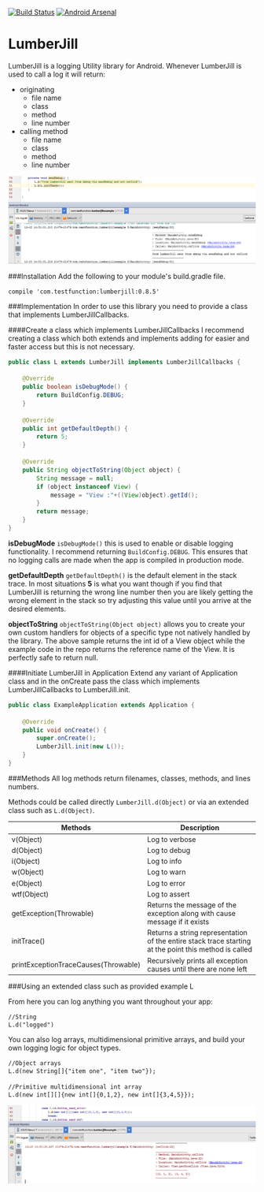 [![Build Status](https://travis-ci.org/lodlock/LumberJill.svg?branch=master)](https://travis-ci.org/lodlock/LumberJill) [![Android Arsenal](https://img.shields.io/badge/Android%20Arsenal-LumberJill-green.svg?style=true)](https://android-arsenal.com/details/1/3122)

# LumberJill

LumberJill is a logging Utility library for Android. Whenever LumberJill is used to call a log it will return:

* originating 
  * file name
  * class
  * method
  * line number
* calling method
  * file name
  * class
  * method
  * line number
  
![](https://github.com/lodlock/LumberJill/blob/master/images/lumberjill_debug_from_method.png "LumberJill debug from method")  

###Installation
Add the following to your module's build.gradle file.
```
compile 'com.testfunction:lumberjill:0.8.5'
```
  

###Implementation
In order to use this library you need to provide a class that implements LumberJillCallbacks. 

####Create a class which implements LumberJillCallbacks
I recommend creating a class which both extends and implements adding for easier and faster access but this is not necessary.

```java
public class L extends LumberJill implements LumberJillCallbacks {

    @Override
    public boolean isDebugMode() {
        return BuildConfig.DEBUG;
    }

    @Override
    public int getDefaultDepth() {
        return 5;
    }

    @Override
    public String objectToString(Object object) {
        String message = null;
        if (object instanceof View) {
            message = "View :"+((View)object).getId();
        }
        return message;
    }
}
```

**isDebugMode**
`isDebugMode()` this is used to enable or disable logging functionality. I recommend returning `BuildConfig.DEBUG`. 
This ensures that no logging calls are made when the app is compiled in production mode.

**getDefaultDepth**
`getDefaultDepth()` is the default element in the stack trace. 
In most situations **5** is what you want though if you find that LumberJill is returning the wrong line number then you are likely getting the wrong element
 in the stack so try adjusting this value until you arrive at the desired elements.

**objectToString**
`objectToString(Object object)` allows you to create your own custom handlers for objects of a specific type not natively handled  by the library. The above sample
returns the int id of a View object while the example code in the repo returns the reference name of the View. It is perfectly safe to return null. 

####Initiate LumberJill in Application
Extend any variant of Application class and in the onCreate pass the class which implements LumberJillCallbacks to LumberJill.init.

```java
public class ExampleApplication extends Application {

    @Override
    public void onCreate() {
        super.onCreate();
        LumberJill.init(new L());
    }
}
```
  
###Methods
All log methods return filenames, classes, methods, and lines numbers.

Methods could be called directly `LumberJill.d(Object)` or via an extended class such as `L.d(Object)`.
 
Methods | Description
------ | ------------
v(Object) | Log to verbose 
d(Object) | Log to debug
i(Object) | Log to info
w(Object) | Log to warn
e(Object) | Log to error
wtf(Object) | Log to assert
getException(Throwable) | Returns the message of the exception along with cause message if it exists
initTrace() | Returns a string representation of the entire stack trace starting at the point this method is called
printExceptionTraceCauses(Throwable) | Recursively prints all exception causes until there are none left

###Using an extended class such as provided example L
  
From here you can log anything you want throughout your app:
  
```
//String
L.d("logged")
```


You can also log arrays, multidimensional primitive arrays, and build your own logging logic for object types.

```
//Object arrays
L.d(new String[]{"item one", "item two"});

//Primitive multidimensional int array
L.d(new int[][]{new int[]{0,1,2}, new int[]{3,4,5}});
```

![](https://github.com/lodlock/LumberJill/blob/master/images/lumberjill_error_multidimensional_primitive_array.png "LumberJill multidimensional primitive array logged to error")
